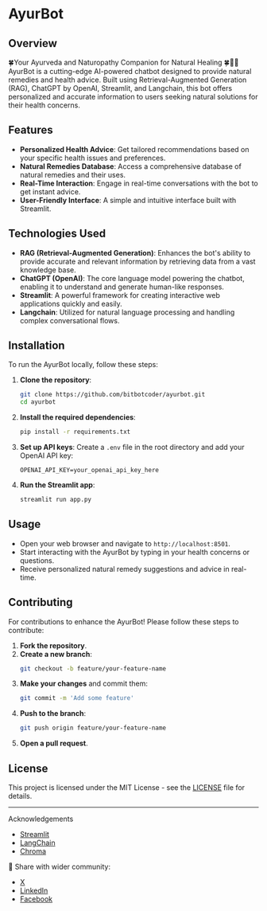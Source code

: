 # AyurBot 

## Overview
🍀Your Ayurveda and Naturopathy Companion for Natural Healing 🍀🌿💊
AyurBot is a cutting-edge AI-powered chatbot designed to provide natural remedies and health advice. Built using Retrieval-Augmented Generation (RAG), ChatGPT by OpenAI, Streamlit, and Langchain, this bot offers personalized and accurate information to users seeking natural solutions for their health concerns.

## Features
- **Personalized Health Advice**: Get tailored recommendations based on your specific health issues and preferences.
- **Natural Remedies Database**: Access a comprehensive database of natural remedies and their uses.
- **Real-Time Interaction**: Engage in real-time conversations with the bot to get instant advice.
- **User-Friendly Interface**: A simple and intuitive interface built with Streamlit.

## Technologies Used
- **RAG (Retrieval-Augmented Generation)**: Enhances the bot's ability to provide accurate and relevant information by retrieving data from a vast knowledge base.
- **ChatGPT (OpenAI)**: The core language model powering the chatbot, enabling it to understand and generate human-like responses.
- **Streamlit**: A powerful framework for creating interactive web applications quickly and easily.
- **Langchain**: Utilized for natural language processing and handling complex conversational flows.

## Installation
To run the AyurBot locally, follow these steps:

1. **Clone the repository**:
    ```bash
    git clone https://github.com/bitbotcoder/ayurbot.git
    cd ayurbot
    ```

2. **Install the required dependencies**:
    ```bash
    pip install -r requirements.txt
    ```

3. **Set up API keys**:
   Create a `.env` file in the root directory and add your OpenAI API key:
    ```
    OPENAI_API_KEY=your_openai_api_key_here
    ```

4. **Run the Streamlit app**:
    ```bash
    streamlit run app.py
    ```

## Usage
- Open your web browser and navigate to `http://localhost:8501`.
- Start interacting with the AyurBot by typing in your health concerns or questions.
- Receive personalized natural remedy suggestions and advice in real-time.

## Contributing
For contributions to enhance the AyurBot! Please follow these steps to contribute:

1. **Fork the repository**.
2. **Create a new branch**:
    ```bash
    git checkout -b feature/your-feature-name
    ```
3. **Make your changes** and commit them:
    ```bash
    git commit -m 'Add some feature'
    ```
4. **Push to the branch**:
    ```bash
    git push origin feature/your-feature-name
    ```
5. **Open a pull request**.

## License
This project is licensed under the MIT License - see the [LICENSE](./license) file for details.

---


Acknowledgements
- [Streamlit](https://github.com/streamlit/streamlit)
- [LangChain](https://github.com/langchain-ai/langchain)
- [Chroma](https://github.com/chroma-core/chroma)

📢 Share with wider community:
- [X](https://x.com/intent/tweet?hashtags=streamlit%2Cpython&text=Check%20out%20this%20awesome%20Streamlit%20app%20I%20built%0A&url=https%3A%2F%2Fayurbot9.streamlit.app)
- [LinkedIn](https://www.linkedin.com/sharing/share-offsite/?summary=https%3A%2F%2Fayurbot9.streamlit.app%20%23streamlit%20%23python&title=Check%20out%20this%20awesome%20Streamlit%20app%20I%20built%0A&url=https%3A%2F%2Fayurbot9.streamlit.app")
- [Facebook](https://www.facebook.com/sharer/sharer.php?kid_directed_site=0&u=https%3A%2F%2Fayurbot9.streamlit.app)
